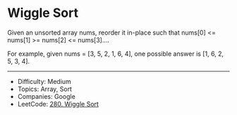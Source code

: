 # Wiggle Sort

Given an unsorted array nums, reorder it in-place such that nums[0] <= nums[1] >= nums[2] <= nums[3]....

For example, given nums = [3, 5, 2, 1, 6, 4], one possible answer is [1, 6, 2, 5, 3, 4].

---

* Difficulty: Medium
* Topics: Array, Sort
* Companies: Google
* LeetCode: [280. Wiggle Sort](https://leetcode.com/problems/wiggle-sort/description/)
